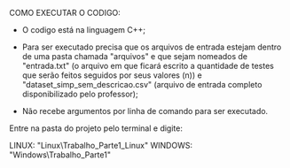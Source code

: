 
COMO EXECUTAR O CODIGO:

- O codigo está na linguagem C++;

- Para ser executado precisa que os arquivos de entrada estejam dentro de uma pasta chamada "arquivos" e que sejam nomeados de "entrada.txt" (o arquivo em que ficará escrito a quantidade de testes que serão feitos seguidos por seus valores (n)) e "dataset_simp_sem_descricao.csv" (arquivo de entrada completo disponibilizado pelo professor);

- Não recebe argumentos por linha de comando para ser executado. 

Entre na pasta do projeto pelo terminal e digite:

LINUX: "Linux\Trabalho_Parte1_Linux"
WINDOWS: "Windows\Trabalho_Parte1"
